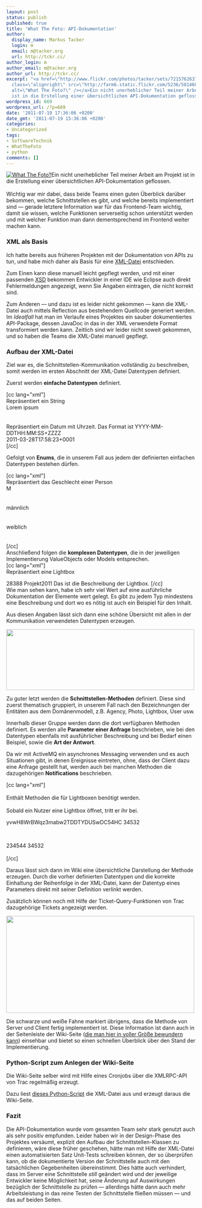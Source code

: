 ```yaml
---
layout: post
status: publish
published: true
title: 'What The Foto: API-Dokumentation'
author:
  display_name: Markus Tacker
  login: m
  email: m@tacker.org
  url: http://tckr.cc/
author_login: m
author_email: m@tacker.org
author_url: http://tckr.cc/
excerpt: "<a href=\"http://www.flickr.com/photos/tacker/sets/72157626379556132/\"><img
  class=\"alignright\" src=\"http://farm6.static.flickr.com/5236/5814600568_a78deedb78_m.jpg\"
  alt=\"What The Foto?\" /></a>Ein nicht unerheblicher Teil meiner Arbeit am Projekt
  ist in die Erstellung einer übersichtlichen API-Dokumentation geflossen.\r\n"
wordpress_id: 669
wordpress_url: /?p=669
date: '2011-07-19 17:36:06 +0200'
date_gmt: '2011-07-19 15:36:06 +0200'
categories:
- Uncategorized
tags:
- SoftwareTechnik
- WhatTheFoto
- python
comments: []
---
```

<p><a href="http://www.flickr.com/photos/tacker/sets/72157626379556132/"><img class="alignright" src="http://farm6.static.flickr.com/5236/5814600568_a78deedb78_m.jpg" alt="What The Foto?" /></a>Ein nicht unerheblicher Teil meiner Arbeit am Projekt ist in die Erstellung einer übersichtlichen API-Dokumentation geflossen.<br />
<a id="more"></a><a id="more-669"></a><br />
Wichtig war mir dabei, dass beide Teams einen guten Überblick darüber bekommen, welche Schnittstellen es gibt, und welche bereits implementiert sind &mdash; gerade letztere Information war für das Frontend-Team wichtig, damit sie wissen, welche Funktionen serverseitig schon unterstützt werden und mit welcher Funktion man dann dementsprechend im Frontend weiter machen kann.</p>
<h3 class="textimage">XML als Basis</h3>
<p>Ich hatte bereits aus früheren Projekten mit der Dokumentation von APIs zu tun, und habe mich daher als Basis für eine <a href="http://studium.coderbyheart.de/svn/WTF/apidocs/schnittstellen.xml">XML-Datei</a> entschieden.</p>
<p>Zum Einen kann diese manuell leicht gepflegt werden, und mit einer passenden <a href="http://studium.coderbyheart.de/svn/WTF/apidocs/schnittstellen.xsd">XSD</a> bekommen Entwickler in einer IDE wie Eclipse auch direkt Fehlermeldungen angezeigt, wenn Sie Angaben eintragen, die nicht korrekt sind.</p>
<p>Zum Anderen &mdash; und dazu ist es leider nicht gekommen &mdash; kann die XML-Datei auch mittels Reflection aus bestehendem Quellcode generiert werden. Im <em>Idealfall</em> hat man im Verlaufe eines Projektes ein sauber dokumentiertes API-Package, dessen JavaDoc in das in der XML verwendete Format transformiert werden kann. Zeitlich sind wir leider nicht soweit gekommen, und so haben die Teams die XML-Datei manuell gepflegt.</p>
<h3 class="textimage">Aufbau der XML-Datei</h3>
<p>Ziel war es, die Schnittstellen-Kommunikation vollständig zu beschreiben, somit werden im ersten Abschnitt der XML-Datei Datentypen definiert. </p>
<p>Zuerst werden <strong>einfache Datentypen</strong> definiert.</p>
<p>[cc lang="xml"]<simpletype name="String"><br />
  <description>Repräsentiert ein String</description><br />
  <example>Lorem ipsum</example><br />
</simpletype><br />
<simpletype name="DateTime"><br />
  <description>Repräsentiert ein Datum mit Uhrzeit. Das Format ist YYYY-MM-DDTHH:MM:SS+ZZZZ</description><br />
  <example>2011-03-28T17:58:23+0001</example><br />
</simpletype>[/cc]</p>
<p>Gefolgt von <strong>Enums</strong>, die in unserem Fall aus jedem der definierten einfachen Datentypen bestehen dürfen.</p>
<p>[cc lang="xml"]<enum name="Sex"><br />
  <description>Repräsentiert das Geschlecht einer Person</description><br />
  <example>M</example><br />
  <items><br />
    <item value="M"><br />
      <description>männlich</description><br />
    </item><br />
    <item value="F"><br />
      <description>weiblich</description><br />
    </item><br />
  </items><br />
</enum>[/cc]<br />
Anschließend folgen die <strong>komplexen Datentypen</strong>, die in der jeweiligen Implementierung ValueObjects oder Models entsprechen.<br />
[cc lang="xml"]<complextype name="Lightbox" type="Object"><br />
  <description>Repräsentiert eine Lightbox</description></p>
<property name="id" type="Integer" description="ID der Lightbox">
    <example>28388</example>
  </property>
<property name="name" type="String" description="Name der Lightbox">
    <example>Projekt2011</example>
  </property>
<property name="description" type="String" description="Beschreibung der Lightbox">
    <example>Das ist die Beschreibung der Lightbox.</example>
  </property>
<property name="state" type="LightboxState" description="Aktueller Zustand der Lightbox"/>
<property name="created" type="DateTime" description="Das Erstellungsdatum"/>
<property name="modified" type="DateTime" description="Das Datum der letzten Änderung"/>
</complextype>[/cc]<br />
Wie man sehen kann, habe ich sehr viel Wert auf eine ausführliche Dokumentation der Elemente wert gelegt. Es gibt zu jedem Typ mindestens eine Beschreibung und dort wo es nötig ist auch ein Beispiel für den Inhalt.</p>
<p>Aus diesen Angaben lässt sich dann eine schöne Übersicht mit allen in der Kommunikation verwendeten Datentypen erzeugen.</p>
<p><a href="http://studium.coderbyheart.de/wp-content/uploads/2011/07/wtf-api-complextype.png"><img src="http://studium.coderbyheart.de/wp-content/uploads/2011/07/wtf-api-complextype-500x161.png" alt="" title="What The Foto API Docs Komplexer Datentyp" width="500" height="161" class="alignnone size-medium wp-image-677" /></a></p>
<p>Zu guter letzt werden die <strong>Schnittstellen-Methoden</strong> definiert. Diese sind zuerst thematisch gruppiert, in unserem Fall nach den Bezeichnungen der Entitäten aus dem Domänenmodell, z.B. Agency, Photo, Lightbox, User usw.</p>
<p>Innerhalb dieser Gruppe werden dann die dort verfügbaren Methoden definiert. Es werden alle <strong>Parameter einer Anfrage</strong> beschrieben, wie bei den Datentypen ebenfalls mit ausführlicher Beschreibung und bei Bedarf einen Beispiel, sowie die <strong>Art der Antwort</strong>.</p>
<p>Da wir mit ActiveMQ ein asynchrones Messaging verwenden und es auch Situationen gibt, in denen Ereignisse eintreten, ohne, dass der Client dazu eine Anfrage gestellt hat, werden auch bei manchen Methoden die dazugehörigen <strong>Notifications</strong> beschrieben.</p>
<p>[cc lang="xml"]<br />
<group name="Lightbox"><br />
  <description>Enthält Methoden die für Lightboxen benötigt werden.</description><br />
  <action name="enter" inServer="true" inClient="true" messageType="LB_ENTER"><br />
    <description>Sobald ein Nutzer eine Lightbox öffnet, tritt er ihr bei.</description><br />
    <request></p>
<property name="session" type="String" description="Die Session-ID des Benutzers">
        <example>yvwH8WrBWqz3mabw2TDDTYDUSwDC54HC</example>
      </property>
<property name="lightboxID" type="Integer" description="Die ID der Lightbox">
        <example>34532</example>
      </property>
    </request><br />
    <response></p>
<property name="result" type="SuccessMessage" description="Liefert Aussage, ob das Eintreten erfolgreich war."/>
    </response><br />
    <notification></p>
<property name="userID" type="Integer" description="userID des Nutzers, der die Lightbox betreten hat">
        <example>234544</example>
      </property>
<property name="lightboxID" type="Integer" description="Die ID der Lightbox">
        <example>34532</example>
      </property>
    </notification><br />
  </action><br />
</group>[/cc]</p>
<p>Daraus lässt sich dann im Wiki eine übersichtliche Darstellung der Methode erzeugen. Durch die vorher definierten Datentypen und die korrekte Einhaltung der Reihenfolge in der XML-Datei, kann der Datentyp eines Parameters direkt mit seiner Definition verlinkt werden.</p>
<p>Zusätzlich können noch mit Hilfe der Ticket-Query-Funktionen von Trac dazugehörige Tickets angezeigt werden.</p>
<p><a href="http://studium.coderbyheart.de/wp-content/uploads/2011/07/wtf-api-lbenter.png"><img src="http://studium.coderbyheart.de/wp-content/uploads/2011/07/wtf-api-lbenter-500x257.png" alt="" title="What The Foto API Docs Lightbox Enter Methode" width="500" height="257" class="alignnone size-medium wp-image-680" /></a></p>
<p>Die schwarze und weiße Fahne markiert übrigens, dass die Methode von Server und Client fertig implementiert ist. Diese Information ist dann auch in der Seitenleiste der Wiki-Seite (<a href="http://www.flickr.com/photos/tacker/5954159899/sizes/o/in/photostream/">die man hier in voller Größe bewundern kann</a>) einsehbar und bietet so einen schnellen Überblick über den Stand der Implementierung.</p>
<h3 class="textimage">Python-Script zum Anlegen der Wiki-Seite</h3>
<p>Die Wiki-Seite selber wird mit Hilfe eines Cronjobs über die XMLRPC-API von Trac regelmäßig erzeugt.</p>
<p>Dazu liest <a href="http://studium.coderbyheart.de/svn/WTF/apidocs/ApiXML2Trac.py">dieses Python-Script</a> die XML-Datei aus und erzeugt daraus die Wiki-Seite.</p>
<h3 class="textimage">Fazit</h3>
<p>Die API-Dokumentation wurde vom gesamten Team sehr stark genutzt auch als sehr positiv empfunden. Leider haben wir in der Design-Phase des Projektes versäumt, explizit den Aufbau der Schnittstellen-Klassen zu definieren, wäre diese früher geschehen, hätte man mit Hilfe der XML-Datei einen automatisierten Satz Unit-Tests schreiben können, der so überprüfen kann, ob die dokumentierte Version der Schnittstelle auch mit den tatsächlichen Gegebenheiten übereinstimmt. Dies hätte auch verhindert, dass im Server eine Schnittstelle <em>still</em> geändert wird und der jeweilige Entwickler keine Möglichkeit hat, seine Änderung auf Auswirkungen bezüglich der Schnittstelle zu prüfen &mdash; allerdings hätte dann auch mehr Arbeitsleistung in das reine Testen der Schnittstelle fließen müssen &mdash; und das auf beiden Seiten.</p>
